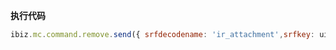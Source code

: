 <p class="panel-title"><b>执行代码</b></p>

```javascript
ibiz.mc.command.remove.send({ srfdecodename: 'ir_attachment',srfkey: uiLogic.default.id});
```
